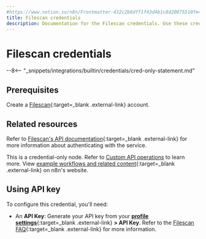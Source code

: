 ```yaml
---
#https://www.notion.so/n8n/Frontmatter-432c2b8dff1f43d4b1c8d20075510fe4
title: Filescan credentials
description: Documentation for the Filescan credentials. Use these credentials to authenticate Filescan in n8n, a workflow automation platform.
---
```

# Filescan credentials

--8<-- "_snippets/integrations/builtin/credentials/cred-only-statement.md"

## Prerequisites

Create a [Filescan](https://www.filescan.io/auth/signup/){:target=_blank .external-link} account.

## Related resources

Refer to [Filescan's API documentation](https://www.filescan.io/api/docs){:target=_blank .external-link} for more information about authenticating with the service.

This is a credential-only node. Refer to [Custom API operations](/integrations/custom-operations/) to learn more. View [example workflows and related content](https://n8n.io/integrations/filescan/){:target=_blank .external-link} on n8n's website.


## Using API key

To configure this credential, you'll need:

- An **API Key**: Generate your API key from your [**profile settings**](https://www.filescan.io/users/profile){:target=_blank .external-link} **> API Key**. Refer to the [Filescan FAQ](https://www.filescan.io/help/faq){:target=_blank .external-link} for more information.
